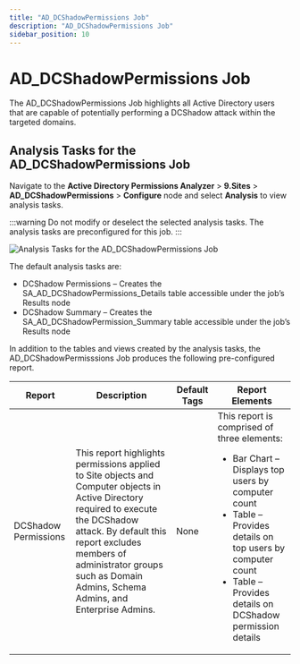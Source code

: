 ```yaml
---
title: "AD_DCShadowPermissions Job"
description: "AD_DCShadowPermissions Job"
sidebar_position: 10
---
```


# AD_DCShadowPermissions Job

The AD_DCShadowPermissions Job highlights all Active Directory users that are capable of potentially
performing a DCShadow attack within the targeted domains.

## Analysis Tasks for the AD_DCShadowPermissions Job

Navigate to the **Active Directory Permissions Analyzer** > **9.Sites** >
**AD_DCShadowPermissions** > **Configure** node and select **Analysis** to view analysis tasks.

:::warning
Do not modify or deselect the selected analysis tasks. The analysis tasks are
preconfigured for this job.
:::


![Analysis Tasks for the AD_DCShadowPermissions Job](/img/product_docs/accessanalyzer/12.0/solutions/activedirectorypermissionsanalyzer/sites/dcshadowpermissionsanalysis.webp)

The default analysis tasks are:

- DCShadow Permissions – Creates the SA_AD_DCShadowPermissions_Details table accessible under the
  job’s Results node
- DCShadow Summary – Creates the SA_AD_DCShadowPermission_Summary table accessible under the job’s
  Results node

In addition to the tables and views created by the analysis tasks, the AD_DCShadowPermisssions Job
produces the following pre-configured report.

| Report               | Description                                                                                                                                                                                                                                                               | Default Tags | Report Elements                                                                                                                                                                                                                                |
| -------------------- | ------------------------------------------------------------------------------------------------------------------------------------------------------------------------------------------------------------------------------------------------------------------------- | ------------ | ---------------------------------------------------------------------------------------------------------------------------------------------------------------------------------------------------------------------------------------------- |
| DCShadow Permissions | This report highlights permissions applied to Site objects and Computer objects in Active Directory required to execute the DCShadow attack. By default this report excludes members of administrator groups such as Domain Admins, Schema Admins, and Enterprise Admins. | None         | This report is comprised of three elements: <ul><li>Bar Chart – Displays top users by computer count</li><li>Table – Provides details on top users by computer count</li><li>Table – Provides details on DCShadow permission details</li></ul> |

